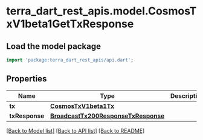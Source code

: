 # terra_dart_rest_apis.model.CosmosTxV1beta1GetTxResponse

## Load the model package
```dart
import 'package:terra_dart_rest_apis/api.dart';
```

## Properties
Name | Type | Description | Notes
------------ | ------------- | ------------- | -------------
**tx** | [**CosmosTxV1beta1Tx**](CosmosTxV1beta1Tx.md) |  | [optional] 
**txResponse** | [**BroadcastTx200ResponseTxResponse**](BroadcastTx200ResponseTxResponse.md) |  | [optional] 

[[Back to Model list]](../README.md#documentation-for-models) [[Back to API list]](../README.md#documentation-for-api-endpoints) [[Back to README]](../README.md)


